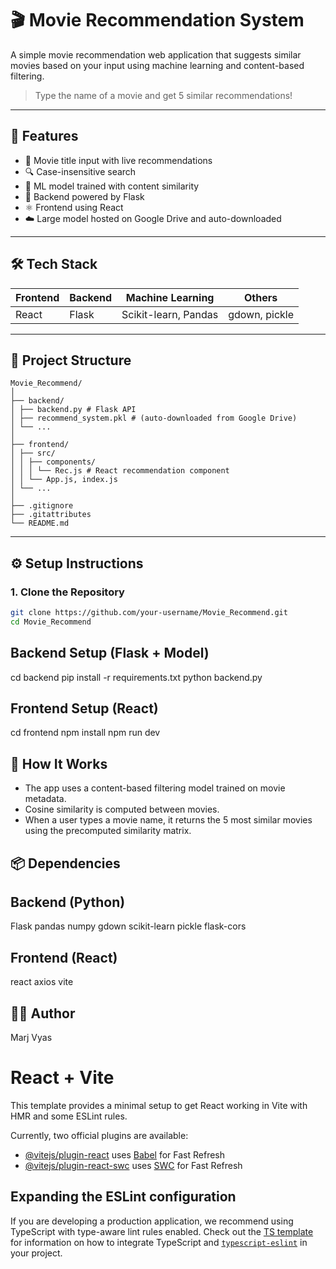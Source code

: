 # 🎬 Movie Recommendation System

A simple movie recommendation web application that suggests similar movies based on your input using machine learning and content-based filtering.

> Type the name of a movie and get 5 similar recommendations!

---

## 🚀 Features

- 🎥 Movie title input with live recommendations
- 🔍 Case-insensitive search
- 🧠 ML model trained with content similarity
- 🔗 Backend powered by Flask
- ⚛️ Frontend using React
- ☁️ Large model hosted on Google Drive and auto-downloaded

---

## 🛠️ Tech Stack

| Frontend | Backend | Machine Learning | Others       |
|----------|---------|------------------|--------------|
| React    | Flask   | Scikit-learn, Pandas | gdown, pickle |

---

## 🧱 Project Structure

```
Movie_Recommend/
│
├── backend/
│ ├── backend.py # Flask API
│ ├── recommend_system.pkl # (auto-downloaded from Google Drive)
│ └── ...
│
├── frontend/
│ ├── src/
│ │ ├── components/
│ │ │ └── Rec.js # React recommendation component
│ │ └── App.js, index.js
│ └── ...
│
├── .gitignore
├── .gitattributes
└── README.md
```


---

## ⚙️ Setup Instructions

### 1. Clone the Repository

```bash
git clone https://github.com/your-username/Movie_Recommend.git
cd Movie_Recommend
```

## Backend Setup (Flask + Model)

cd backend
pip install -r requirements.txt
python backend.py

## Frontend Setup (React)

cd frontend
npm install
npm run dev

## 🧠 How It Works

- The app uses a content-based filtering model trained on movie metadata.
- Cosine similarity is computed between movies.
- When a user types a movie name, it returns the 5 most similar movies using the precomputed similarity matrix.

## 📦 Dependencies
## Backend (Python)

Flask
pandas
numpy
gdown
scikit-learn
pickle
flask-cors

## Frontend (React)

react
axios
vite

## 🙋‍♂️ Author
Marj Vyas


# React + Vite

This template provides a minimal setup to get React working in Vite with HMR and some ESLint rules.

Currently, two official plugins are available:

- [@vitejs/plugin-react](https://github.com/vitejs/vite-plugin-react/blob/main/packages/plugin-react) uses [Babel](https://babeljs.io/) for Fast Refresh
- [@vitejs/plugin-react-swc](https://github.com/vitejs/vite-plugin-react/blob/main/packages/plugin-react-swc) uses [SWC](https://swc.rs/) for Fast Refresh

## Expanding the ESLint configuration

If you are developing a production application, we recommend using TypeScript with type-aware lint rules enabled. Check out the [TS template](https://github.com/vitejs/vite/tree/main/packages/create-vite/template-react-ts) for information on how to integrate TypeScript and [`typescript-eslint`](https://typescript-eslint.io) in your project.
